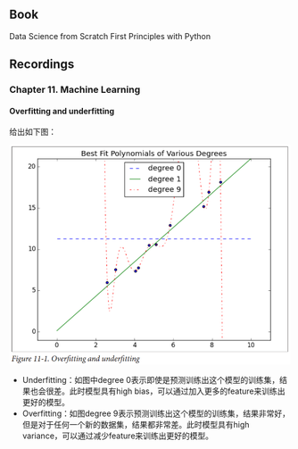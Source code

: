 
## Book

Data Science from Scratch First Principles with Python

## Recordings

### Chapter 11. Machine Learning

#### Overfitting and underfitting

给出如下图：

![overfitting and underfitting](./overfitting_underfitting.png)

- Underfitting：如图中degree 0表示即使是预测训练出这个模型的训练集，结果也会很差。此时模型具有high bias，可以通过加入更多的feature来训练出更好的模型。
- Overfitting：如图degree 9表示预测训练出这个模型的训练集，结果非常好，但是对于任何一个新的数据集，结果都非常差。此时模型具有high variance，可以通过减少feature来训练出更好的模型。

